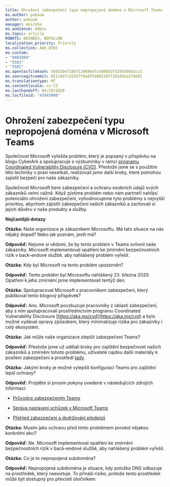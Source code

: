 ```yaml
---
title: Ohrožení zabezpečení typu nepropojená doména v Microsoft Teams
ms.author: pebaum
author: pebaum
manager: mnirkhe
ms.audience: Admin
ms.topic: article
ROBOTS: NOINDEX, NOFOLLOW
localization_priority: Priority
ms.collection: Adm_O365
ms.custom:
- "9002884"
- "5503"
- "5502"
ms.openlocfilehash: 56015b4718bf1388964fcdd8883f3295d50d2cc2
ms.sourcegitcommit: 821c0d7cd1937f0a8f54d0210f71b1d3ea374e82
ms.translationtype: HT
ms.contentlocale: cs-CZ
ms.lasthandoff: 04/29/2020
ms.locfileid: "43943900"
---
```

# <a name="microsoft-teams-dangling-domain-vulnerability"></a>Ohrožení zabezpečení typu nepropojená doména v Microsoft Teams

Společnost Microsoft vyřešila problém, který je popsaný v příspěvku na blogu CyberArk a spolupracuje s výzkumníky v rámci [programu Coordinated Vulnerability Disclosure (CVD)](https://aka.ms/cvd). Přestože jsme se s použitím této techniky v praxi nesetkali, realizovali jsme další kroky, které pomohou zajistit bezpečí pro naše zákazníky.

Společnost Microsoft bere zabezpečení a ochranu osobních údajů svých zákazníků velmi vážně. Když zjistíme problém nebo nám partneři nahlásí potenciální ohrožení zabezpečení, vyhodnocujeme tyto problémy s nejvyšší prioritou, abychom zajistili zabezpečení našich zákazníků a zachovali si jejich důvěru v naše produkty a služby.

**Nejčastější dotazy**

**Otázka:** Naše organizace je zákazníkem Microsoftu. Má tato situace na nás nějaký dopad? Nebo jak poznám, jestli má?

**Odpověď:** Nejsme si vědomi, že by tento problém v Teams ovlivnil naše zákazníky. Microsoft implementoval opatření ke zmírnění bezpečnostních rizik v back-endové službě, aby nahlášený problém vyřešil.

**Otázka:** Kdy byl Microsoft na tento problém upozorněn?

**Odpověď:** Tento problém byl Microsoftu nahlášený 23. března 2020. Opatření k jeho zmírnění jsme implementovali tentýž den.

**Otázka:** Spolupracoval Microsoft s pracovníkem zabezpečení, který publikoval tento blogový příspěvek?

**Odpověď:** Ano. Microsoft povzbuzuje pracovníky z oblasti zabezpečení, aby s ním spolupracovali prostřednictvím programu Coordinated Vulnerability Disclosure [https://aka.ms/cvd](https://aka.ms/cvd) a bylo možné vydávat opravy způsobem, který minimalizuje rizika pro zákazníky i celý ekosystém.  

**Otázka:** Jak může naše organizace zlepšit zabezpečení Teams?  

**Odpověď:** Přestože jsme už udělali kroky pro zajištění bezpečnosti našich zákazníků a zmírnění tohoto problému, uživatelé najdou další materiály k posílení zabezpečení a prostředí [tady](https://www.microsoft.com/microsoft-365/blog/2020/04/06/it-professionals-privacy-security-microsoft-teams/).  

**Otázka:** Jakými kroky je možné vylepšit konfiguraci Teams pro zajištění lepší ochrany?

**Odpověď:** Projděte si prosím pokyny uvedené v následujících zdrojích informací: 

- [Průvodce zabezpečením Teams](https://docs.microsoft.com/microsoftteams/teams-security-guide)

- [Správa nastavení schůzek v Microsoft Teams](https://docs.microsoft.com/microsoftteams/meeting-settings-in-teams)

- [Přehled zabezpečení a dodržování předpisů](https://docs.microsoft.com/microsoftteams/security-compliance-overview)

**Otázka:** Musím jako ochranu před tímto problémem provést nějakou konkrétní akci?

**Odpověď:** Ne. Microsoft implementoval opatření ke zmírnění bezpečnostních rizik v back-endové službě, aby nahlášený problém vyřešil.

**Otázka:** Co je to nepropojená subdoména?

**Odpověď:** Nepropojená subdoména je situace, kdy položka DNS odkazuje na prostředek, který neexistuje.  To přináší riziko, protože tento prostředek může být dostupný pro převzetí útočníkem.
